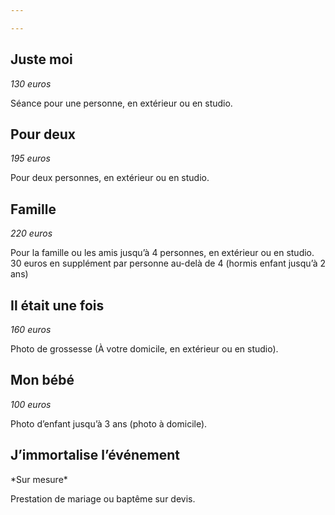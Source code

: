 ```yaml
---

---
```

## Juste moi 

_130 euros_

Séance pour une personne, en extérieur ou en studio.

## Pour deux 

_195 euros_

Pour deux personnes, en extérieur ou en studio.

## Famille 

_220 euros_

Pour la famille ou les amis jusqu’à 4 personnes, en extérieur ou en studio. 30 euros en supplément par personne au-delà de 4 (hormis enfant jusqu’à 2 ans)

## Il était une fois 

_160 euros_

Photo de grossesse (À votre domicile, en extérieur ou en studio).

## Mon bébé 

_100 euros_

Photo d’enfant jusqu’à 3 ans (photo à domicile).

## J’immortalise l’événement 

\*Sur mesure*

Prestation de mariage ou baptême sur devis.